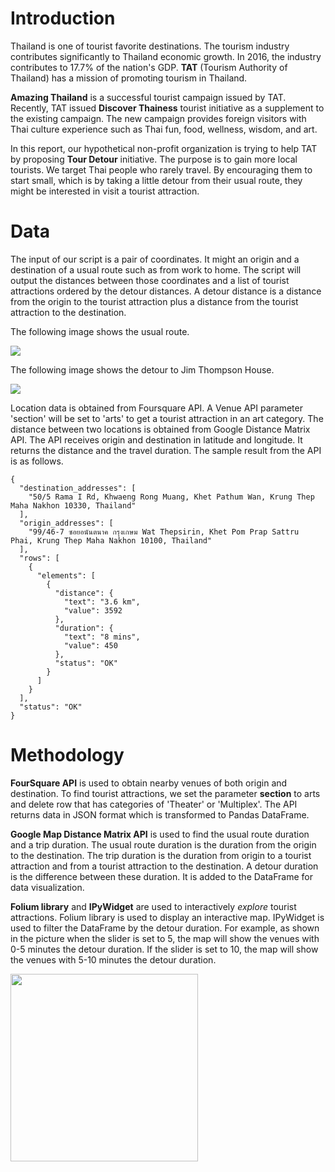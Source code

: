 # Introduction

Thailand is one of tourist favorite destinations.  The tourism industry contributes significantly to Thailand economic growth.  In 2016, the industry contributes to 17.7% of the nation's GDP.  **TAT** (Tourism Authority of Thailand) has a mission of promoting tourism in Thailand.  

**Amazing Thailand** is a successful tourist campaign issued by TAT.  Recently, TAT issued **Discover Thainess** tourist initiative as a supplement to the existing campaign.  The new campaign provides foreign visitors with Thai culture experience such as Thai fun, food, wellness, wisdom, and art.

In this report, our hypothetical non-profit organization is trying to help TAT by proposing **Tour Detour** initiative.  The purpose is to gain more local tourists.  We target Thai people who rarely travel.  By encouraging them to start small, which is by taking a little detour from their usual route, they might be interested in visit a tourist attraction.  

# Data

The input of our script is a pair of coordinates.  It might an origin and a destination of a usual route such as from work to home.  The script will output the distances between those coordinates and a list of tourist attractions ordered by the detour distances.  A detour distance is a distance from the origin to the tourist attraction plus a distance from the tourist attraction to the destination.

The following image shows the usual route.

![](https://cdn.pbrd.co/images/HEMPiHQ.png)

The following image shows the detour to Jim Thompson House.

![](https://cdn.pbrd.co/images/HEMOxX7.png)

Location data is obtained from Foursquare API.  A Venue API parameter 'section' will be set to 'arts' to get a tourist attraction in an art category.  The distance between two locations is obtained from Google Distance Matrix API.  The API receives origin and destination in latitude and longitude.  It returns the distance and the travel duration.  The sample result from the API is as follows.

```
{
  "destination_addresses": [
    "50/5 Rama I Rd, Khwaeng Rong Muang, Khet Pathum Wan, Krung Thep Maha Nakhon 10330, Thailand"
  ],
  "origin_addresses": [
    "99/46-7 ซอยอนันตนาค กรุงเกษม Wat Thepsirin, Khet Pom Prap Sattru Phai, Krung Thep Maha Nakhon 10100, Thailand"
  ],
  "rows": [
    {
      "elements": [
        {
          "distance": {
            "text": "3.6 km",
            "value": 3592
          },
          "duration": {
            "text": "8 mins",
            "value": 450
          },
          "status": "OK"
        }
      ]
    }
  ],
  "status": "OK"
}
```

# Methodology

**FourSquare API** is used to obtain nearby venues of both origin and destination.
To find tourist attractions, we set the parameter **section** to arts and delete row that has categories of 'Theater' or 'Multiplex'.
The API returns data in JSON format which is transformed to Pandas DataFrame.

**Google Map Distance Matrix API** is used to find the usual route duration and a trip duration.
The usual route duration is the duration from the origin to the destination.
The trip duration is the duration from origin to a tourist attraction and from a tourist attraction to the destination.
A detour duration is the difference between these duration.
It is added to the DataFrame for data visualization.

**Folium library** and **IPyWidget** are used to interactively *explore* tourist attractions.
Folium library is used to display an interactive map.
IPyWidget is used to filter the DataFrame by the detour duration.
For example, as shown in the picture when the slider is set to 5, 
the map will show the venues with 0-5 minutes the detour duration.
If the slider is set to 10, 
the map will show the venues with 5-10 minutes the detour duration.

<img src="https://pasteboardfiles.s3.amazonaws.com/images/f3d7c29/8882f4cdef85c87e80346ac13c3f3e91.png?X-Amz-Expires=600&X-Amz-Date=20180926T005731Z&X-Amz-Algorithm=AWS4-HMAC-SHA256&X-Amz-Credential=AKIAJZEXC3KKHVJLXFMA/20180926/us-east-1/s3/aws4_request&X-Amz-SignedHeaders=host&X-Amz-Signature=baec273bcd1aa4f6805be672b2904b9e6bd8d2e34c611def47b78b94a69a0d1d"
width="300" />
 
